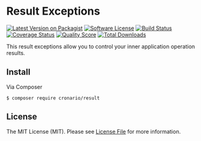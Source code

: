 # Result Exceptions
[![Latest Version on Packagist][ico-version]][link-packagist]
[![Software License][ico-license]](LICENSE.md)
[![Build Status][ico-travis]][link-travis]
[![Coverage Status][ico-scrutinizer]][link-scrutinizer]
[![Quality Score][ico-code-quality]][link-code-quality]
[![Total Downloads][ico-downloads]][link-downloads]

This result exceptions allow you to control your inner application operation results. 

## Install
Via Composer

``` 
$ composer require cronario/result
```


## License

The MIT License (MIT). Please see [License File](LICENSE.md) for more information.

[ico-version]: https://img.shields.io/packagist/v/cronario/result.svg?style=flat-square
[ico-license]: https://img.shields.io/badge/license-MIT-brightgreen.svg?style=flat-square
[ico-travis]: https://img.shields.io/travis/cronario/result/develop.svg?style=flat-square
[ico-scrutinizer]: https://img.shields.io/scrutinizer/coverage/g/cronario/result.svg?style=flat-square
[ico-code-quality]: https://img.shields.io/scrutinizer/g/cronario/result.svg?style=flat-square
[ico-downloads]: https://img.shields.io/packagist/dt/cronario/result.svg?style=flat-square

[link-packagist]: https://packagist.org/packages/cronario/result
[link-travis]: https://travis-ci.org/cronario/result
[link-scrutinizer]: https://scrutinizer-ci.com/g/cronario/result/code-structure
[link-code-quality]: https://scrutinizer-ci.com/g/cronario/result
[link-downloads]: https://packagist.org/packages/cronario/result
[link-author]: https://github.com/dzubchik
[link-contributors]: ../../contributors
